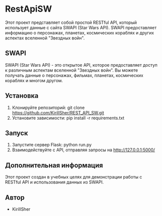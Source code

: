 # RestApiSW

Этот проект представляет собой простой RESTful API, который использует данные с сайта SWAPI (Star Wars API). SWAPI предоставляет информацию о персонажах, планетах, космических кораблях и других аспектах вселенной "Звездных войн".

## SWAPI

SWAPI (Star Wars API) - это открытое API, которое предоставляет доступ к различным аспектам вселенной "Звездных войн". Вы можете получать данные о персонажах, фильмах, планетах, космических кораблях и многом другом.

## Установка

1. Клонируйте репозиторий: git clone https://github.com/KirillSher/REST_API_SW.git
2. Установите зависимости: pip install -r requirements.txt

## Запуск

1. Запустите сервер Flask: python run.py
2. Взаимодействуйте с API, отправляя запросы на http://127.0.0.1:5000/

## Дополнительная информация

Этот проект создан в учебных целях для демонстрации работы с RESTful API и использования данных из SWAPI.

## Автор

- KirillSher